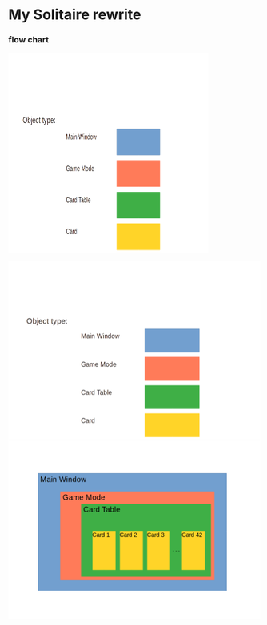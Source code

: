 # My Solitaire rewrite

### flow chart

<img src="./object_type_1.png" data-canonical-src="./object_type_1.png" width="400" height="400" />

![plot](./object_type_1.png)
![plot](./object_type_2.png)

